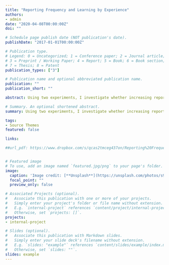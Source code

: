 ```yaml
---
title: "Reporting Frequency and Learning by Experience"
authors:
- admin
date: "2020-04-08T00:00:00Z"
doi: ""

# Schedule page publish date (NOT publication's date).
publishDate: "2017-01-01T00:00:00Z"

# Publication type.
# Legend: 0 = Uncategorized; 1 = Conference paper; 2 = Journal article;
# 3 = Preprint / Working Paper; 4 = Report; 5 = Book; 6 = Book section;
# 7 = Thesis; 8 = Patent
publication_types: ["3"]

# Publication name and optional abbreviated publication name.
publication: ""
publication_short: ""

abstract: Using two experiments, I investigate whether increasing reporting frequency affects supervisor evaluation decisions and employee experiential learning in a discretionary evaluation setting. Employees learn by either exploring new knowledge or exploiting existing knowledge. Supervisors may be unable to distinguish exploration from shirking as the cause of a low result because exploration frequently produces low outcomes. Anticipating this, employees can explore below optimal levels because they are uncertain whether supervisors will reward unsuccessful exploration. Increasing reporting frequency improves supervisors’ ability to distinguish exploration from shirking. Thus, I predict and find that supervisors award bonuses that provide stronger incentives for employees to explore when reporting frequency increases. Contrary to my prediction, employees do not appear to anticipate this and do not explore more when reporting frequency increases. My results suggest employees can fail to anticipate which actions supervisors will reward, making supervisors less effective at directing employee effort towards desirable actions.

# Summary. An optional shortened abstract.
summary: Using two experiments, I investigate whether increasing reporting frequency affects supervisor evaluation decisions and employee experiential learning in a discretionary evaluation setting. Employees learn by either exploring new knowledge or exploiting existing knowledge. Supervisors may be unable to distinguish exploration from shirking as the cause of a low result because exploration frequently produces low outcomes. Anticipating this, employees can explore below optimal levels because they are uncertain whether supervisors will reward unsuccessful exploration. Increasing reporting frequency improves supervisors’ ability to distinguish exploration from shirking. Thus, I predict and find that supervisors award bonuses that provide stronger incentives for employees to explore when reporting frequency increases. Contrary to my prediction, employees do not appear to anticipate this and do not explore more when reporting frequency increases. My results suggest employees can fail to anticipate which actions supervisors will reward, making supervisors less effective at directing employee effort towards desirable actions.

tags:
- Source Themes
featured: false

links:

##url_pdf: https://www.dropbox.com/s/qcas2tmceg437on/Reporting%20Frequency%20and%20Learning%20by.pdf?dl=1


# Featured image
# To use, add an image named `featured.jpg/png` to your page's folder. 
image:
  caption: 'Image credit: [**Unsplash**](https://unsplash.com/photos/s9CC2SKySJM)'
  focal_point: ""
  preview_only: false

# Associated Projects (optional).
#   Associate this publication with one or more of your projects.
#   Simply enter your project's folder or file name without extension.
#   E.g. `internal-project` references `content/project/internal-project/index.md`.
#   Otherwise, set `projects: []`.
projects:
- internal-project

# Slides (optional).
#   Associate this publication with Markdown slides.
#   Simply enter your slide deck's filename without extension.
#   E.g. `slides: "example"` references `content/slides/example/index.md`.
#   Otherwise, set `slides: ""`.
slides: example
---
```



